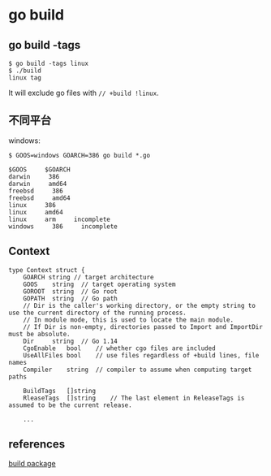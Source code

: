 # go build

## go build -tags

```$xslt
$ go build -tags linux
$ ./build
linux tag
```

It will exclude go files with `// +build !linux`.

## 不同平台

windows:
    
    $ GOOS=windows GOARCH=386 go build *.go

    $GOOS     $GOARCH     
    darwin     386
    darwin     amd64
    freebsd     386
    freebsd     amd64
    linux     386
    linux     amd64
    linux     arm     incomplete
    windows     386     incomplete
    
## Context

```
type Context struct {
    GOARCH string // target architecture
    GOOS    string  // target operating system
    GOROOT  string  // Go root
    GOPATH  string  // Go path
    // Dir is the caller's working directory, or the empty string to use the current directory of the running process. 
    // In module mode, this is used to locate the main module.
    // If Dir is non-empty, directories passed to Import and ImportDir must be absolute.
    Dir     string  // Go 1.14 
    CgoEnable   bool    // whether cgo files are included
    UseAllFiles bool    // use files regardless of +build lines, file names
    Compiler    string  // compiler to assume when computing target paths

    BuildTags   []string
    RleaseTags  []string    // The last element in ReleaseTags is assumed to be the current release.

    ...
```


## references

[build package](https://golang.org/pkg/go/build/#hdr-Build_Constraints)
